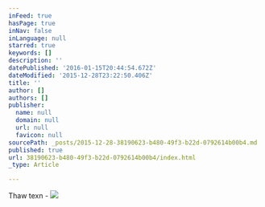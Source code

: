 ```yaml
---
inFeed: true
hasPage: true
inNav: false
inLanguage: null
starred: true
keywords: []
description: ''
datePublished: '2016-01-15T20:44:54.672Z'
dateModified: '2015-12-28T23:22:50.406Z'
title: ''
author: []
authors: []
publisher:
  name: null
  domain: null
  url: null
  favicon: null
sourcePath: _posts/2015-12-28-38190623-b480-49f3-b22d-0792614b00b4.md
published: true
url: 38190623-b480-49f3-b22d-0792614b00b4/index.html
_type: Article

---
```

Thaw texn - ![](https://the-grid-user-content.s3-us-west-2.amazonaws.com/9f74e3ad-56a4-4422-8778-cf67b4a1cc7e.jpg)